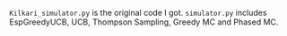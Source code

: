 `Kilkari_simulator.py` is the original code I got.
`simulator.py` includes EspGreedyUCB, UCB, Thompson Sampling, Greedy MC and Phased MC.
